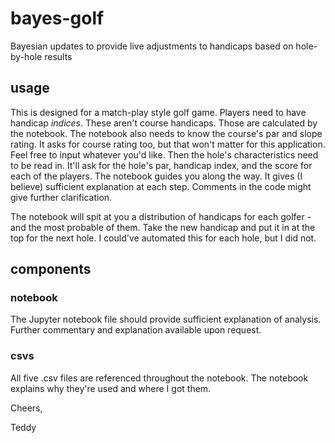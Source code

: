 # bayes-golf
Bayesian updates to provide live adjustments to handicaps based on hole-by-hole results

## usage
This is designed for a match-play style golf game. Players need to have handicap *indices*. These aren't course handicaps. Those are calculated by the notebook. The notebook also needs to know the course's par and slope rating. It asks for course rating too, but that won't matter for this application. Feel free to input whatever you'd like. Then the hole's characteristics need to be read in. It'll ask for the hole's par, handicap index, and the score for each of the players. The notebook guides you along the way. It gives (I believe) sufficient explanation at each step. Comments in the code might give further clarification.

The notebook will spit at you a distribution of handicaps for each golfer - and the most probable of them. Take the new handicap and put it in at the top for the next hole. I could've automated this for each hole, but I did not.

## components

### notebook
The Jupyter notebook file should provide sufficient explanation of analysis. Further commentary and explanation available upon request.

### csvs
All five .csv files are referenced throughout the notebook. The notebook explains why they're used and where I got them.

Cheers,

Teddy